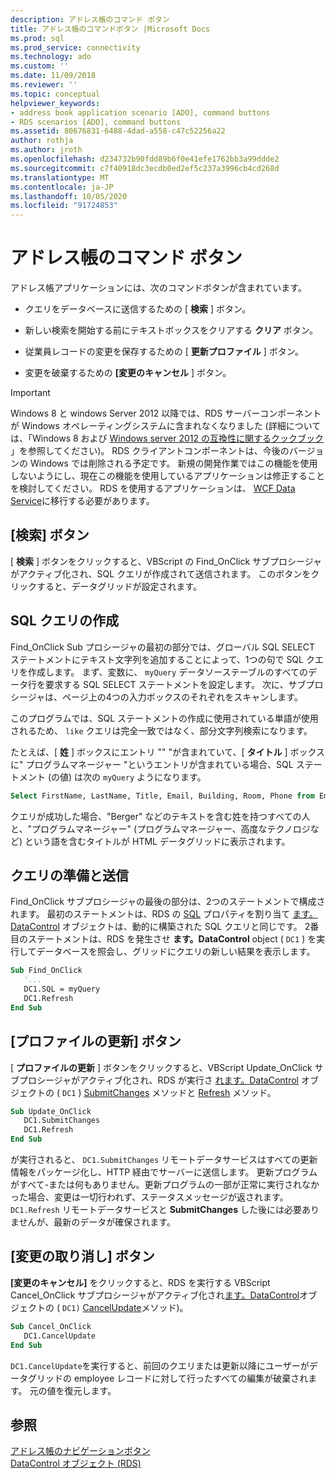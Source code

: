 ```yaml
---
description: アドレス帳のコマンド ボタン
title: アドレス帳のコマンドボタン |Microsoft Docs
ms.prod: sql
ms.prod_service: connectivity
ms.technology: ado
ms.custom: ''
ms.date: 11/09/2018
ms.reviewer: ''
ms.topic: conceptual
helpviewer_keywords:
- address book application scenario [ADO], command buttons
- RDS scenarios [ADO], command buttons
ms.assetid: 80676831-6488-4dad-a558-c47c52256a22
author: rothja
ms.author: jroth
ms.openlocfilehash: d234732b90fdd89b6f0e41efe1762bb3a99ddde2
ms.sourcegitcommit: c7f40918dc3ecdb0ed2ef5c237a3996cb4cd268d
ms.translationtype: MT
ms.contentlocale: ja-JP
ms.lasthandoff: 10/05/2020
ms.locfileid: "91724853"
---
```

# <a name="address-book-command-buttons"></a>アドレス帳のコマンド ボタン
アドレス帳アプリケーションには、次のコマンドボタンが含まれています。  
  
-   クエリをデータベースに送信するための [ **検索** ] ボタン。  
  
-   新しい検索を開始する前にテキストボックスをクリアする **クリア** ボタン。  
  
-   従業員レコードの変更を保存するための [ **更新プロファイル** ] ボタン。  
  
-   変更を破棄するための **[変更のキャンセル** ] ボタン。  
  
> [!IMPORTANT]
>  Windows 8 と windows Server 2012 以降では、RDS サーバーコンポーネントが Windows オペレーティングシステムに含まれなくなりました (詳細については、「Windows 8 および [Windows server 2012 の互換性に関するクックブック](https://www.microsoft.com/download/details.aspx?id=27416) 」を参照してください)。 RDS クライアントコンポーネントは、今後のバージョンの Windows では削除される予定です。 新規の開発作業ではこの機能を使用しないようにし、現在この機能を使用しているアプリケーションは修正することを検討してください。 RDS を使用するアプリケーションは、 [WCF Data Service](/dotnet/framework/wcf/)に移行する必要があります。  
  
## <a name="find-button"></a>[検索] ボタン  
 [ **検索** ] ボタンをクリックすると、VBScript の Find_OnClick サブプロシージャがアクティブ化され、SQL クエリが作成されて送信されます。 このボタンをクリックすると、データグリッドが設定されます。  
  
## <a name="building-the-sql-query"></a>SQL クエリの作成  
 Find_OnClick Sub プロシージャの最初の部分では、グローバル SQL SELECT ステートメントにテキスト文字列を追加することによって、1つの句で SQL クエリを作成します。 まず、変数に、 `myQuery` データソーステーブルのすべてのデータ行を要求する SQL SELECT ステートメントを設定します。 次に、サブプロシージャは、ページ上の4つの入力ボックスのそれぞれをスキャンします。  
  
 このプログラムでは、SQL ステートメントの作成に使用されている単語が使用されるため、 `like` クエリは完全一致ではなく、部分文字列検索になります。  
  
 たとえば、[ **姓** ] ボックスにエントリ "" "が含まれていて、[ **タイトル** ] ボックスに" プログラムマネージャー "というエントリが含まれている場合、SQL ステートメント (の値) は次の `myQuery` ようになります。  
  
```sql
Select FirstName, LastName, Title, Email, Building, Room, Phone from Employee where lastname like 'Berge%' and title like 'Program Manager%'  
```  
  
 クエリが成功した場合、"Berger" などのテキストを含む姓を持つすべての人と、"プログラムマネージャー" (プログラムマネージャー、高度なテクノロジなど) という語を含むタイトルが HTML データグリッドに表示されます。  
  
## <a name="preparing-and-sending-the-query"></a>クエリの準備と送信  
 Find_OnClick サブプロシージャの最後の部分は、2つのステートメントで構成されます。 最初のステートメントは、RDS の [SQL](../../reference/rds-api/sql-property.md) プロパティを割り当て [ます。DataControl](../../reference/rds-api/datacontrol-object-rds.md) オブジェクトは、動的に構築された SQL クエリと同じです。 2番目のステートメントは、RDS を発生させ **ます。DataControl** object ( `DC1` ) を実行してデータベースを照会し、グリッドにクエリの新しい結果を表示します。  
  
```vb
Sub Find_OnClick  
   '...  
   DC1.SQL = myQuery  
   DC1.Refresh  
End Sub  
```  
  
## <a name="update-profile-button"></a>[プロファイルの更新] ボタン  
 [ **プロファイルの更新** ] ボタンをクリックすると、VBScript Update_OnClick サブプロシージャがアクティブ化され、RDS が実行さ [れます。DataControl](../../reference/rds-api/datacontrol-object-rds.md) オブジェクトの ( `DC1` ) [SubmitChanges](../../reference/rds-api/submitchanges-method-rds.md) メソッドと [Refresh](../../reference/rds-api/refresh-method-rds.md) メソッド。  
  
```vb
Sub Update_OnClick  
   DC1.SubmitChanges  
   DC1.Refresh  
End Sub  
```  
  
 が実行されると、 `DC1.SubmitChanges` リモートデータサービスはすべての更新情報をパッケージ化し、HTTP 経由でサーバーに送信します。 更新プログラムがすべて-または何もありません。更新プログラムの一部が正常に実行されなかった場合、変更は一切行われず、ステータスメッセージが返されます。 `DC1.Refresh` リモートデータサービスと **SubmitChanges** した後には必要ありませんが、最新のデータが確保されます。  
  
## <a name="cancel-changes-button"></a>[変更の取り消し] ボタン  
 **[変更のキャンセル]** をクリックすると、RDS を実行する VBScript Cancel_OnClick サブプロシージャがアクティブ化され[ます。DataControl](../../reference/rds-api/datacontrol-object-rds.md)オブジェクトの ( `DC1)` [CancelUpdate](../../reference/rds-api/cancelupdate-method-rds.md)メソッド)。  
  
```vb
Sub Cancel_OnClick  
   DC1.CancelUpdate  
End Sub  
```  
  
 `DC1.CancelUpdate`を実行すると、前回のクエリまたは更新以降にユーザーがデータグリッドの employee レコードに対して行ったすべての編集が破棄されます。 元の値を復元します。  
  
## <a name="see-also"></a>参照  
 [アドレス帳のナビゲーションボタン](./address-book-navigation-buttons.md)   
 [DataControl オブジェクト (RDS)](../../reference/rds-api/datacontrol-object-rds.md)